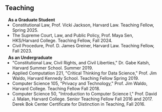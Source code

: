 ## Teaching

<h4 style="margin:0 10px 0;">As a Graduate Student</h4>

<ul style="margin:0 0 5px;">
  <li>Constitutional Law, Prof. Vicki Jackson, Harvard Law. Teaching Fellow, Spring 2025.</li>
  <li>The Supreme Court, Law, and Public Policy, Prof. Maya Sen, HKS/Harvard College. Teaching Fellow, Fall 2024.</li>
  <li>Civil Procedure, Prof. D. James Greiner, Harvard Law. Teaching Fellow, Fall 2023.</li>
</ul>

<h4 style="margin:0 10px 0;">As an Undergraduate</h4>

<ul style="margin:0 0 20px;">
  <li>"Constitutional Law, Civil Rights, and Civil Liberties," Dr. Gabe Katsh, Harvard Summer School. Summer 2019.</li>
  <li>Applied Computation 221, "Critical Thinking for Data Science," Prof. Jim Waldo, Harvard Kennedy School. Teaching Fellow Spring 2019.</li>
  <li>Computer Science 105, "Privacy and Technology," Prof. Jim Waldo, Harvard College. Teaching Fellow Fall 2018.</li>
  <li>Computer Science 50, "Introduction to Computer Science I," Prof. David J. Malan, Harvard College. Senior Teaching Fellow Fall 2016 and 2017. Derek Bok Center Certificate for Distinction in Teaching, Fall 2016.</li>
</ul>